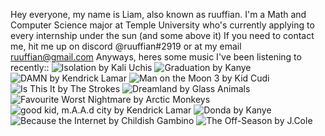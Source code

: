 Hey everyone, my name is Liam, also known as ruuffian. I'm a Math and Computer Science major at Temple University who's currently applying to every internship under the sun (and some above it)
If you need to contact me, hit me up on discord @ruuffian#2919 or at my email ruuffian@gmail.com
Anyways, heres some music I've been listening to recently::
![Isolation by Kali Uchis]()
![Graduation by Kanye]()
![DAMN by Kendrick Lamar]()
![Man on the Moon 3 by Kid Cudi]()
![Is This It by The Strokes]()
![Dreamland by Glass Animals]()
![Favourite Worst Nightmare by Arctic Monkeys]()
![good kid, m.A.A.d city by Kendrick Lamar]()
![Donda by Kanye]()
![Because the Internet by Childish Gambino]()
![The Off-Season by J.Cole]()
